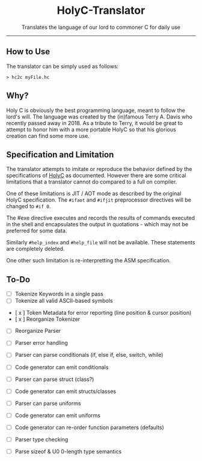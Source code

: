 <h1 align="center">HolyC-Translator</h1>
<p align="center">Translates the language of our lord to commoner C for daily use</p>

---

## How to Use

The translator can be simply used as follows:
```
> hc2c myFile.hc
```

## Why?

Holy C is obviously the best programming language, meant to follow the lord's will. The language was created by the (in)famous Terry A. Davis who recently passed away in 2018. As a tribute to Terry, it would be great to attempt to honor him with a more portable HolyC so that his glorious creation can find some more use.

## Specification and Limitation

The translator attempts to imitate or reproduce the behavior defined by the specifications of [HolyC](https://web.archive.org/web/20170325000321/http://www.templeos.org/Wb/Doc/HolyC.html) as documented. However there are some critical limitations that a translator cannot do compared to a full on compiler. 

One of these limitations is JIT / AOT mode as described by the original HolyC specification. The `#ifaot` and `#ifjit` preprocessor directives will be changed to `#if 0`. 

The #exe directive executes and records the results of commands executed in the shell and encapsulates the output in quotations - which may not be preferred for some data.

Similarly `#help_index` and `#help_file` will not be available. These statements are completely deleted.

One other such limitation is re-interpretting the ASM specification.

## To-Do

- [ ] Tokenize Keywords in a single pass
- [ ] Tokenize all valid ASCII-based symbols
- [ x ] Token Metadata for error reporting (line position & cursor position)
- [ x ] Reorganize Tokenizer
- [ ] Reorganize Parser
- [ ] Parser error handling
- [ ] Parser can parse conditionals (if, else if, else, switch, while)
- [ ] Code generator can emit conditionals
- [ ] Parser can parse struct (class?)
- [ ] Code generator can emit structs/classes
- [ ] Parser can parse uniforms
- [ ] Code generator can emit uniforms
- [ ] Code generator can re-order function parameters (defaults)
- [ ] Parser type checking
- [ ] Parse sizeof & U0 0-length type semantics

